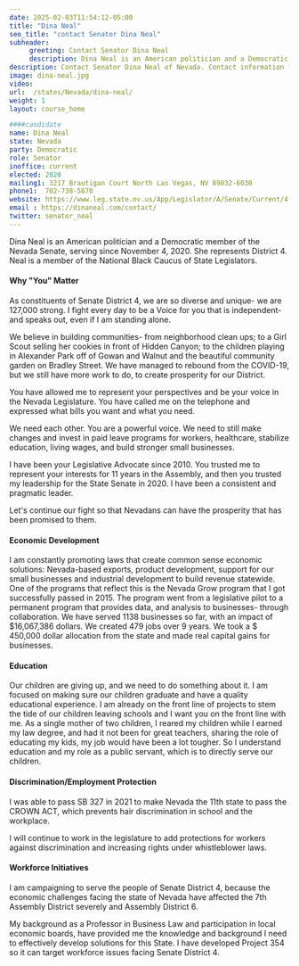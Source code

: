 ```yaml
---
date: 2025-02-03T11:54:12-05:00
title: "Dina Neal"
seo_title: "contact Senator Dina Neal"
subheader:
     greeting: Contact Senator Dina Neal
     description: Dina Neal is an American politician and a Democratic member of the Nevada Senate, serving since November 4, 2020.
description: Contact Senator Dina Neal of Nevada. Contact information for Dina Neal includes email address, phone number, and mailing address.
image: dina-neal.jpg
video:
url:  /states/Nevada/dina-neal/
weight: 1
layout: course_home

####candidate
name: Dina Neal
state: Nevada
party: Democratic
role: Senator
inoffice: current
elected: 2020
mailing1: 3217 Brautigan Court North Las Vegas, NV 89032-6030
phone1:  702-738-5870  
website: https://www.leg.state.nv.us/App/Legislator/A/Senate/Current/4
email : https://dinaneal.com/contact/
twitter: senator_neal
---
```

Dina Neal is an American politician and a Democratic member of the Nevada Senate, serving since November 4, 2020. She represents District 4. Neal is a member of the National Black Caucus of State Legislators.
	
#### Why "You" Matter
As constituents of Senate District 4, we are so diverse and unique- we are 127,000 strong.  I fight every day to be a Voice for you that is independent- and speaks out, even if I am standing alone.

We believe in building communities- from neighborhood clean ups; to a Girl Scout selling her cookies in front of Hidden Canyon; to the children playing in Alexander Park off of Gowan and Walnut and the beautiful community garden on Bradley Street. We have managed to rebound from the COVID-19, but we still have more work to do, to create prosperity for our District.

You have allowed me to represent your perspectives and be your voice in the Nevada Legislature. You have called me on the telephone and expressed what bills you want and what you need.

We need each other. You are a powerful voice.  We need to still make changes and invest in paid leave programs for workers, healthcare, stabilize education, living wages, and build stronger small businesses.

I have been your Legislative Advocate since 2010. You trusted me to represent your interests for 11 years in the Assembly, and then you trusted my leadership for the State Senate in 2020.  I have been a consistent and pragmatic leader.

Let's continue our fight so that Nevadans can have the prosperity that has been promised to them.

#### Economic Development
I am constantly promoting laws that create common sense economic solutions: Nevada-based exports, product development, support for our small businesses and industrial development to build revenue statewide. One of the programs that reflect this is the Nevada Grow program that I got successfully passed in 2015. The program went from a legislative pilot to a permanent program that provides data, and analysis to businesses- through collaboration. We have served 1138 businesses so far, with an impact of $16,067,386 dollars. We created 479 jobs over 9 years. We took a $ 450,000 dollar allocation from the state and made real capital gains for businesses.

#### Education
Our children are giving up, and we need to do something about it. I am focused on making sure our children graduate and have a quality educational experience. I am already on the front line of projects to stem the tide of our children leaving schools and I want you on the front line with me. As a single mother of two children, I reared my children while I earned my law degree, and had it not been for great teachers, sharing the role of educating my kids, my job would have been a lot tougher. So I understand education and my role as a public servant, which is to directly serve our children.

#### Discrimination/Employment Protection
I was able to pass SB 327 in 2021 to make Nevada the 11th state to pass the CROWN ACT, which prevents hair discrimination in school and the workplace.

I will continue to work in the legislature to add protections for workers against discrimination and increasing rights under whistleblower laws.

#### Workforce Initiatives
I am campaigning to serve the people of Senate District 4, because the economic challenges facing the state of Nevada have affected the 7th Assembly District severely and Assembly District 6.

My background as a Professor in Business Law and participation in local economic boards, have provided me the knowledge and background I need to effectively develop solutions for this State. I have developed  Project 354 so it can target workforce issues facing Senate District 4.